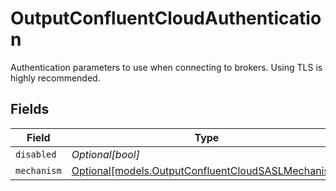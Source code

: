 # OutputConfluentCloudAuthentication

Authentication parameters to use when connecting to brokers. Using TLS is highly recommended.


## Fields

| Field                                                                                                | Type                                                                                                 | Required                                                                                             | Description                                                                                          |
| ---------------------------------------------------------------------------------------------------- | ---------------------------------------------------------------------------------------------------- | ---------------------------------------------------------------------------------------------------- | ---------------------------------------------------------------------------------------------------- |
| `disabled`                                                                                           | *Optional[bool]*                                                                                     | :heavy_minus_sign:                                                                                   | N/A                                                                                                  |
| `mechanism`                                                                                          | [Optional[models.OutputConfluentCloudSASLMechanism]](../models/outputconfluentcloudsaslmechanism.md) | :heavy_minus_sign:                                                                                   | N/A                                                                                                  |